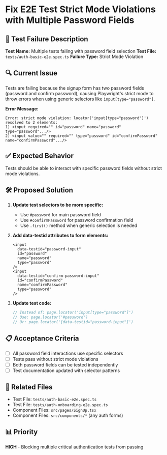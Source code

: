 # Fix E2E Test Strict Mode Violations with Multiple Password Fields

## 🧪 Test Failure Description

**Test Name:** Multiple tests failing with password field selection
**Test File:** `tests/auth-basic-e2e.spec.ts`
**Failure Type:** Strict Mode Violation

## 🔍 Current Issue

Tests are failing because the signup form has two password fields (password and confirm password), causing Playwright's strict mode to throw errors when using generic selectors like `input[type="password"]`.

**Error Message:**
```
Error: strict mode violation: locator('input[type="password"]') resolved to 2 elements:
1) <input required="" id="password" name="password" type="password".../>
2) <input value="" required="" type="password" id="confirmPassword" name="confirmPassword".../>
```

## ✅ Expected Behavior

Tests should be able to interact with specific password fields without strict mode violations.

## 🛠️ Proposed Solution

1. **Update test selectors to be more specific:**
   - Use `#password` for main password field
   - Use `#confirmPassword` for password confirmation field
   - Use `.first()` method when generic selection is needed

2. **Add data-testid attributes to form elements:**
   ```tsx
   <input 
     data-testid="password-input"
     id="password" 
     name="password" 
     type="password" 
   />
   <input 
     data-testid="confirm-password-input"
     id="confirmPassword" 
     name="confirmPassword" 
     type="password" 
   />
   ```

3. **Update test code:**
   ```typescript
   // Instead of: page.locator('input[type="password"]')
   // Use: page.locator('#password')
   // Or: page.locator('[data-testid="password-input"]')
   ```

## 📋 Acceptance Criteria

- [ ] All password field interactions use specific selectors
- [ ] Tests pass without strict mode violations
- [ ] Both password fields can be tested independently
- [ ] Test documentation updated with selector patterns

## 🔗 Related Files

- Test File: `tests/auth-basic-e2e.spec.ts`
- Test File: `tests/auth-onboarding-e2e.spec.ts`
- Component Files: `src/pages/SignUp.tsx`
- Component Files: `src/components/*` (any auth forms)

## 📊 Priority

**HIGH** - Blocking multiple critical authentication tests from passing
